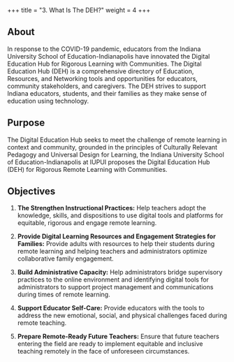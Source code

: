 +++
title = "3. What Is The DEH?"
weight = 4
+++

## About

In response to the COVID-19 pandemic, educators from the Indiana University School of Education-Indianapolis have innovated the Digital Education Hub for Rigorous Learning with Communities. The Digital Education Hub (DEH) is a comprehensive directory of Education, Resources, and Networking tools and opportunities for educators, community stakeholders, and caregivers. The DEH strives to support Indiana educators, students, and their families as they make sense of education using technology.

## Purpose

The Digital Education Hub seeks to meet the challenge of remote learning in context and community, grounded in the principles of Culturally Relevant Pedagogy and Universal Design for Learning, the Indiana University School of Education-Indianapolis at IUPUI proposes the Digital Education Hub (DEH) for Rigorous Remote Learning with Communities.

## Objectives

1. **The Strengthen Instructional Practices:** Help teachers adopt the knowledge, skills, and dispositions to use digital tools and platforms for equitable, rigorous and engage remote learning.

2. **Provide Digital Learning Resources and Engagement Strategies for Families:** Provide adults with resources to help their students during remote learning and helping teachers and administrators optimize collaborative family engagement.

3. **Build Administrative Capacity:** Help administrators bridge supervisory practices to the online environment and identifying digital tools for administrators to support project management and communications during times of remote learning.

4. **Support Educator Self-Care:** Provide educators with the tools to address the new emotional, social, and physical challenges faced during remote teaching.

5. **Prepare Remote-Ready Future Teachers:** Ensure that future teachers entering the field are ready to implement equitable and inclusive teaching remotely in the face of unforeseen circumstances.
